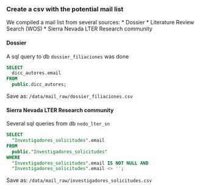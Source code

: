 ### Create a csv with the potential mail list

We compiled a mail list from several sources: \* Dossier \* Literature Review Search (WOS) \* Sierra Nevada LTER Research community

#### Dossier

A sql query to db `dossier_filiaciones` was done

``` sql
SELECT 
  dicc_autores.email
FROM 
  public.dicc_autores;
```

Save as: `/data/mail_raw/dossier_filiaciones.csv`

#### Sierra Nevada LTER Research community

Several sql queries from db `nodo_lter_sn`

``` sql
SELECT 
  "Investigadores_solicitudes".email
FROM 
  public."Investigadores_solicitudes" 
WHERE 
  "Investigadores_solicitudes".email IS NOT NULL AND
  "Investigadores_solicitudes".email <> '';
```

Save as: `/data/mail_raw/investigadores_solicitudes.csv`
